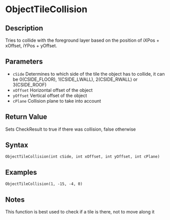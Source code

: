 # ObjectTileCollision

## Description
Tries to collide with the foreground layer based on the position of iXPos + xOffset, iYPos + yOffset.

## Parameters
- `cSide`
Determines to which side of the tile the object has to collide, it can be 0(CSIDE_FLOOR), 1(CSIDE_LWALL), 2(CSIDE_RWALL) or 3(CSIDE_ROOF)
- `xOffset`
Horizontal offset of the object
- `yOffset`
Vertical offset of the object
- `cPlane`
Collision plane to take into account

## Return Value
Sets CheckResult to true if there was collision, false otherwise

## Syntax
```
ObjectTileCollision(int cSide, int xOffset, int yOffset, int cPlane)
```

## Examples
```
ObjectTileCollision(1, -15, -4, 0)
```

## Notes
This function is best used to check if a tile is there, not to move along it